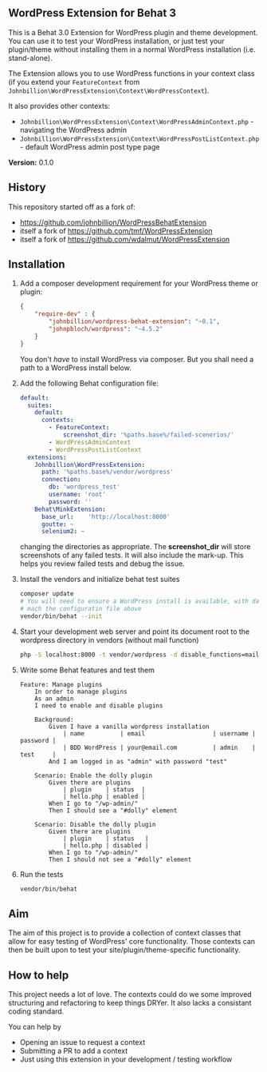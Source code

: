 ## WordPress Extension for Behat 3

This is a Behat 3.0 Extension for WordPress plugin and theme development. 
You can use it to test your WordPress installation, or just test your plugin/theme without installing them in a normal WordPress installation (i.e. stand-alone).

The Extension allows you to use WordPress functions in your context class (if you extend your `FeatureContext` from `Johnbillion\WordPressExtension\Context\WordPressContext`).

It also provides other contexts:

 - `Johnbillion\WordPressExtension\Context\WordPressAdminContext.php` - navigating the WordPress admin
 - `Johnbillion\WordPressExtension\Context\WordPressPostListContext.php` - default WordPress admin post type page 

**Version:** 0.1.0  


## History

This repository started off as a fork of:

 - <https://github.com/johnbillion/WordPressBehatExtension>
 - itself a fork of <https://github.com/tmf/WordPressExtension>
 - itself a fork of <https://github.com/wdalmut/WordPressExtension>


## Installation

1. Add a composer development requirement for your WordPress theme or plugin:

    ```json
    {
        "require-dev" : {
            "johnbillion/wordpress-behat-extension": "~0.1",
            "johnpbloch/wordpress": "~4.5.2"
        }
    }
    ```
    You don't *have* to install WordPress via composer. But you shall need a path to a WordPress install below.

2. Add the following Behat configuration file:

    ```yml
    default:
      suites:
        default:
          contexts:
            - FeatureContext:
                screenshot_dir: '%paths.base%/failed-scenerios/'
            - WordPressAdminContext
            - WordPressPostListContext
      extensions:
        Johnbillion\WordPressExtension:
          path: '%paths.base%/vendor/wordpress'
          connection:
            db: 'wordpress_test'
            username: 'root'
            password: ''
        Behat\MinkExtension:
          base_url:    'http://localhost:8000'
          goutte: ~
          selenium2: ~
    ```
    changing the directories as appropriate. The **screenshot_dir** will store screenshots of any failed tests. It will also include the mark-up. This helps you review failed tests and debug the issue. 

3. Install the vendors and initialize behat test suites

    ```bash
    composer update
    # You will need to ensure a WordPress install is available, with database credentials that
    # mach the configuratin file above
    vendor/bin/behat --init
    ```

4. Start your development web server and point its document root to the wordpress directory in vendors (without mail function)

    ```bash
    php -S localhost:8000 -t vendor/wordpress -d disable_functions=mail
    ```

5. Write some Behat features and test them

    ```
    Feature: Manage plugins
        In order to manage plugins
        As an admin
        I need to enable and disable plugins
    
        Background:
            Given I have a vanilla wordpress installation
                | name          | email                   | username | password |
                | BDD WordPress | your@email.com          | admin    | test     |
            And I am logged in as "admin" with password "test"
    
        Scenario: Enable the dolly plugin
            Given there are plugins
                | plugin    | status  |
                | hello.php | enabled |
            When I go to "/wp-admin/"
            Then I should see a "#dolly" element
    
        Scenario: Disable the dolly plugin
            Given there are plugins
                | plugin    | status   |
                | hello.php | disabled |
            When I go to "/wp-admin/"
            Then I should not see a "#dolly" element
    
    ```

6. Run the tests

    ```bash
    vendor/bin/behat
    ```

## Aim

The aim of this project is to provide a collection of context classes that allow for easy testing of WordPress' core functionality. Those contexts can then be built upon to test your site/plugin/theme-specific functionality. 


## How to help

This project needs a lot of love. The contexts could do we some improved structuring and refactoring to keep things DRYer. It also lacks a consistant coding standard. 

You can help by

 - Opening an issue to request a context
 - Submitting a PR to add a context
 - Just using this extension in your development / testing workflow
